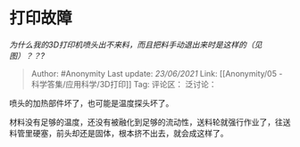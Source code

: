 # 打印故障
*为什么我的3D打印机喷头出不来料，而且把料手动退出来时是这样的（见图）？？?*

> Author: #Anonymity
> Last update: *23/06/2021*
> Link: [[Anonymity/05 - 科学答集/应用科学/3D打印]]
> Tag:
> 评论区：
> 泛讨论：

喷头的加热部件坏了，也可能是温度探头坏了。

材料没有足够的温度，还没有被融化到足够的流动性，送料轮就强行作业了，往送料管里硬塞，前头却还是固体，根本挤不出去，就会成这样了。
